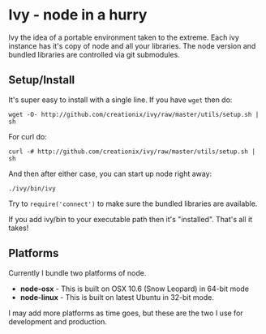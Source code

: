 # Ivy - node in a hurry

Ivy the idea of a portable environment taken to the extreme. Each ivy instance has it's copy of node and all your libraries.  The node version and bundled libraries are controlled via git submodules.

## Setup/Install

It's super easy to install with a single line.  If you have `wget` then do:

    wget -O- http://github.com/creationix/ivy/raw/master/utils/setup.sh | sh

For curl do:

    curl -# http://github.com/creationix/ivy/raw/master/utils/setup.sh | sh

And then after either case, you can start up node right away:

    ./ivy/bin/ivy

Try to `require('connect')` to make sure the bundled libraries are available.

If you add ivy/bin to your executable path then it's "installed".  That's all it takes!

## Platforms

Currently I bundle two platforms of node.

 - **node-osx** - This is built on OSX 10.6 (Snow Leopard) in 64-bit mode
 - **node-linux** - This is built on latest Ubuntu in 32-bit mode.

I may add more platforms as time goes, but these are the two I use for development and production.